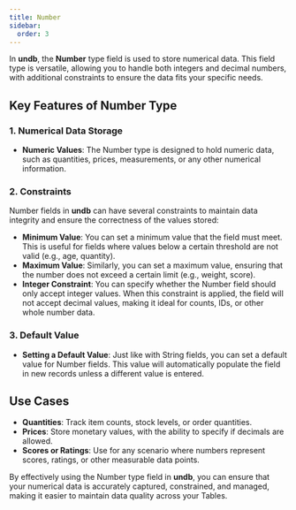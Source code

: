 ```yaml
---
title: Number
sidebar:
  order: 3
---
```


In **undb**, the **Number** type field is used to store numerical data. This field type is versatile, allowing you to handle both integers and decimal numbers, with additional constraints to ensure the data fits your specific needs.

## Key Features of Number Type

### 1. Numerical Data Storage

- **Numeric Values**: The Number type is designed to hold numeric data, such as quantities, prices, measurements, or any other numerical information.

### 2. Constraints

Number fields in **undb** can have several constraints to maintain data integrity and ensure the correctness of the values stored:

- **Minimum Value**: You can set a minimum value that the field must meet. This is useful for fields where values below a certain threshold are not valid (e.g., age, quantity).
- **Maximum Value**: Similarly, you can set a maximum value, ensuring that the number does not exceed a certain limit (e.g., weight, score).
- **Integer Constraint**: You can specify whether the Number field should only accept integer values. When this constraint is applied, the field will not accept decimal values, making it ideal for counts, IDs, or other whole number data.

### 3. Default Value

- **Setting a Default Value**: Just like with String fields, you can set a default value for Number fields. This value will automatically populate the field in new records unless a different value is entered.

## Use Cases

- **Quantities**: Track item counts, stock levels, or order quantities.
- **Prices**: Store monetary values, with the ability to specify if decimals are allowed.
- **Scores or Ratings**: Use for any scenario where numbers represent scores, ratings, or other measurable data points.

By effectively using the Number type field in **undb**, you can ensure that your numerical data is accurately captured, constrained, and managed, making it easier to maintain data quality across your Tables.
